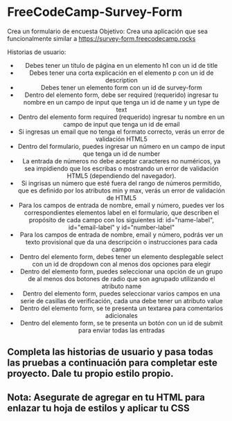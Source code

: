 # FreeCodeCamp-Survey-Form
Crea un formulario de encuesta
Objetivo: Crea una aplicación que sea funcionalmente similar a https://survey-form.freecodecamp.rocks

Historias de usuario:

<ul align="center">
<li>Debes tener un título de página en un elemento h1 con un id de title</li>
<li>Debes tener una corta explicación en el elemento p con un id de description</li>
<li>Debes tener un elemento form con un id de survey-form</li>
<li>Dentro del elemento form, debe ser required (requerido) ingresar tu nombre en un campo de input que tenga un id de name y un type de text</li>
<li>Dentro del elemento form required (requerido) ingresar tu nombre en un campo de input que tenga un id de email</li>
<li>Si ingresas un email que no tenga el formato correcto, verás un error de validación HTML5</li>
<li>Dentro del formulario, puedes ingresar un número en un campo de input que tenga un id de number</li>
<li>La entrada de números no debe aceptar caracteres no numéricos, ya sea impidiendo que los escribas o mostrando un error de validación HTML5 (dependiendo del navegador).</li>
<li>Si ingrisas un número que esté fuera del rango de números permitido, que es definido por los atributos min y max, verás un error de validación de HTML5</li>
<li>Para los campos de entrada de nombre, email y número, puedes ver los correspondientes elementos label en el formulario, que describen el propósito de cada campo con los siguientes id: id="name-label", id="email-label" y id="number-label"</li>
<li>Para los campos de entrada de nombre, email y número, podrás ver un texto provisional que da una descripción o instrucciones para cada campo</li>
<li>Dentro del elemento form, debes tener un elemento desplegable select con un id de dropdown con al menos dos opciones para elegir</li>
<li>Dentro del elemento form, puedes seleccionar una opción de un grupo de al menos dos botones de radio que son agrupado utilizando el atributo name</li>
<li>Dentro del elemento form, puedes seleccionar varios campos en una serie de casillas de verificación, cada una debe tener un atributo value</li>
<li>Dentro del elemento form, se te presenta un textarea para comentarios adicionales</li>
<li>Dentro del elemento form, se te presenta un botón con un id de submit para enviar todas las entradas</li>
</ul>

<h2>Completa las historias de usuario y pasa todas las pruebas a continuación para completar este proyecto. Dale tu propio estilo propio.</h2>

<h2> Nota: Asegurate de agregar <link rel="stylesheet" href="styles.css"> en tu HTML para enlazar tu hoja de estilos y aplicar tu CSS </h2>


